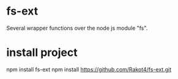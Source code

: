# fs-ext
Several wrapper functions over the node js module "fs".

# install project

npm install fs-ext
npm install https://github.com/Rakot4/fs-ext.git
